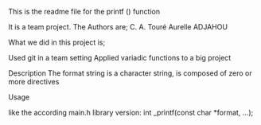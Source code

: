 This is the readme file for the printf () function

It is a team project. The Authors are;
C. A. Touré
Aurelle ADJAHOU

What we did in this project is;

Used git in a team setting
Applied variadic functions to a big project

Description
The format string is a character string, is composed of zero or more directives

Usage

like the according main.h library version:
int _printf(const char *format, ...);


